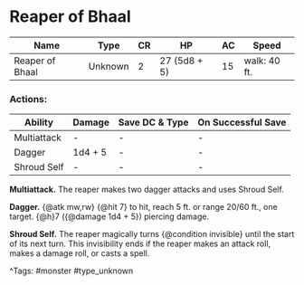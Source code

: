 # Reaper of Bhaal

| Name | Type | CR | HP | AC | Speed |
|------|------|----|----|----|-------|
| Reaper of Bhaal | Unknown | 2 | 27 (5d8 + 5) | 15 | walk: 40 ft. |

### Actions:

| Ability | Damage | Save DC & Type | On Successful Save |
|---------|--------|----------------|--------------------|
| Multiattack | - | - | - |
| Dagger | 1d4 + 5 | - | - |
| Shroud Self | - | - | - |


**Multiattack.** The reaper makes two dagger attacks and uses Shroud Self.

**Dagger.** {@atk mw,rw} {@hit 7} to hit, reach 5 ft. or range 20/60 ft., one target. {@h}7 ({@damage 1d4 + 5}) piercing damage.

**Shroud Self.** The reaper magically turns {@condition invisible} until the start of its next turn. This invisibility ends if the reaper makes an attack roll, makes a damage roll, or casts a spell.

^Tags: #monster #type_unknown